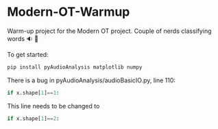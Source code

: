 # Modern-OT-Warmup
Warm-up project for the Modern OT project. Couple of nerds classifying words :sound: :mega:

To get started:
```python
pip install pyAudioAnalysis matplotlib numpy
```

There is a bug in pyAudioAnalysis/audioBasicIO.py, line 110:
```python
if x.shape[1]==1:
```
This line needs to be changed to
```python
if x.shape[1]==2:
```